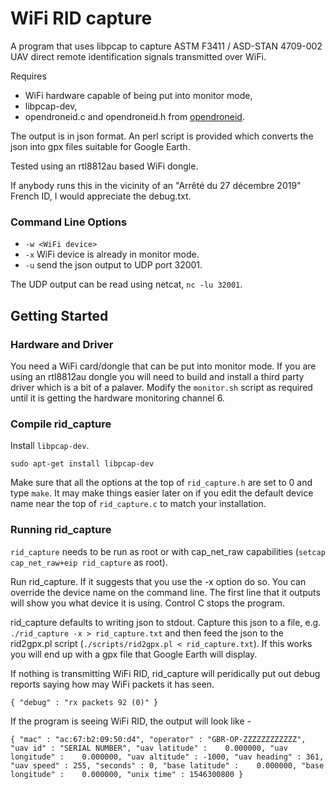 # WiFi RID capture
A program that uses libpcap to capture ASTM F3411 / ASD-STAN 4709-002 UAV direct remote identification signals transmitted over WiFi.

Requires 
  * WiFi hardware capable of being put into monitor mode,
  * libpcap-dev,
  * opendroneid.c and opendroneid.h from [opendroneid](https://github.com/opendroneid/opendroneid-core-c/tree/master/libopendroneid).

The output is in json format. An perl script is provided which converts the json into gpx files suitable for Google Earth.

Tested using an rtl8812au based WiFi dongle.

If anybody runs this in the vicinity of an "Arrêté du 27 décembre 2019" French ID, I would appreciate the debug.txt.

### Command Line Options
  * `-w <WiFi device>`
  * `-x` WiFi device is already in monitor mode.
  * `-u` send the json output to UDP port 32001.

The UDP output can be read using netcat, `nc -lu 32001`.

## Getting Started

### Hardware and Driver

You need a WiFi card/dongle that can be put into monitor mode. If you are using an rtl8812au dongle you will need to build and install a third party driver which is a bit of a palaver. Modify the `monitor.sh` script as required until it is getting the hardware monitoring channel 6.

### Compile rid_capture

Install `libpcap-dev`.

```shell
sudo apt-get install libpcap-dev
```

Make sure that all the options at the top of `rid_capture.h` are set to 0 and type `make`. It may make things easier later on if you edit the default device name near the top of `rid_capture.c` to match your installation.


### Running rid_capture

`rid_capture` needs to be run as root or with cap_net_raw capabilities (`setcap cap_net_raw+eip rid_capture` as root).

Run rid_capture. If it suggests that you use the -x option do so. You can override the device name on the command line. The first line that it outputs will show you what device it is using. Control C stops the program.

rid_capture defaults to writing json to stdout. Capture this json to a file, e.g. `./rid_capture -x > rid_capture.txt` and then feed the json to the rid2gpx.pl script (`./scripts/rid2gpx.pl < rid_capture.txt`). If this works you will end up with a gpx file that Google Earth will display.

If nothing is transmitting WiFi RID, rid_capture will peridically put out debug reports saying how may WiFi packets it has seen. 
```
{ "debug" : "rx packets 92 (0)" }
```
If the program is seeing WiFi RID, the output will look like -
```
{ "mac" : "ac:67:b2:09:50:d4", "operator" : "GBR-OP-ZZZZZZZZZZZZ", "uav id" : "SERIAL NUMBER", "uav latitude" :    0.000000, "uav longitude" :    0.000000, "uav altitude" : -1000, "uav heading" : 361, "uav speed" : 255, "seconds" : 0, "base latitude" :    0.000000, "base longitude" :    0.000000, "unix time" : 1546300800 }
```






